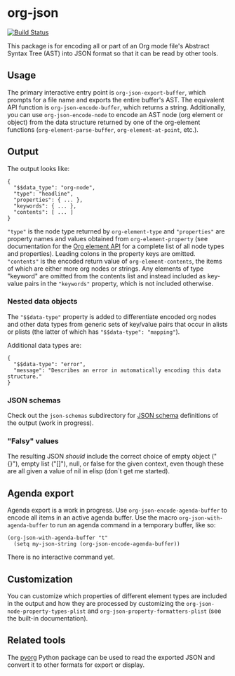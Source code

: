 # org-json

[![Build Status](https://travis-ci.org/jlumpe/org-json.svg?branch=master)](https://travis-ci.org/jlumpe/org-json)

This package is for encoding all or part of an Org mode file's Abstract Syntax
Tree (AST) into JSON format so that it can be read by other tools.


## Usage

The primary interactive entry point is `org-json-export-buffer`, which prompts for a file name and
exports the entire buffer's AST. The equivalent API function is `org-json-encode-buffer`, which
returns a string. Additionally, you can use `org-json-encode-node` to encode an AST node (org
element or object) from the data structure returned by one of the org-element functions
(`org-element-parse-buffer`, `org-element-at-point`, etc.).

## Output

The output looks like:

```
{
  "$$data_type": "org-node",
  "type": "headline",
  "properties": { ... },
  "keywords": { ... },
  "contents": [ ... ]
}
```

`"type"` is the node type returned by `org-element-type` and `"properties"` are property names and
values obtained from `org-element-property` (see documentation for the
[Org element API](https://orgmode.org/worg/dev/org-element-api.html) for a complete list of all node
types and properties). Leading colons in the property keys are omitted. `"contents"` is the encoded
return value of `org-element-contents`, the items of which are either more org nodes or strings. Any
elements of type "keyword" are omitted from the contents list and instead included as key-value
pairs in the `"keywords"` property, which is not included otherwise.


### Nested data objects

The `"$$data-type"` property is added to differentiate encoded org nodes and other data types from
generic sets of key/value pairs that occur in alists or plists (the latter of which has
`"$$data-type": "mapping"`).

Additional data types are:

```
{
  "$$data-type": "error",
  "message": "Describes an error in automatically encoding this data structure."
}
```


### JSON schemas

Check out the `json-schemas` subdirectory for [JSON schema](https://json-schema.org/) definitions of the output (work in progress).


### "Falsy" values

The resulting JSON *should* include the correct choice of empty object ("{}"),
empty list ("[]"), null, or false for the given context, even though these are
all given a value of nil in elisp (don`t get me started).


## Agenda export

Agenda export is a work in progress. Use `org-json-encode-agenda-buffer` to encode all items in an
active agenda buffer. Use the macro `org-json-with-agenda-buffer` to run an agenda command in a
temporary buffer, like so:

```elisp
(org-json-with-agenda-buffer "t"
  (setq my-json-string (org-json-encode-agenda-buffer))
```

There is no interactive command yet.


## Customization

You can customize which properties of different element types are included in the output and how they are processed by customizing the `org-json-node-property-types-plist` and `org-json-property-formatters-plist` (see the built-in documentation).


## Related tools

The [pyorg](https://github.com/jlumpe/pyorg) Python package can be used to read the exported JSON and convert it to other formats for export or display.
